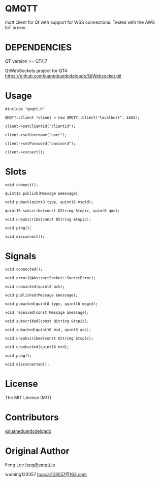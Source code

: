 QMQTT
=====

mqtt client for Qt with support for WSS connections. Tested with the AWS IoT broker.


DEPENDENCIES
=====

QT version >= QT4.7

QtWebSockets project for QT4
https://github.com/juaneduardodelgado/QtWebsocket.git

Usage
=====

	#include "qmqtt.h"

	QMQTT::Client *client = new QMQTT::Client("localhost", 1883);

	client->setClientId("clientId");

	client->setUsername("user");

	client->setPassword("password");

	client->connect();


Slots
=====

	void connect();

	quint16 publish(Message &message);

	void puback(quint8 type, quint16 msgid);

	quint16 subscribe(const QString &topic, quint8 qos);

	void unsubscribe(const QString &topic);

	void ping();

	void disconnect();

Signals
=======

	void connected();

	void error(QAbstractSocket::SocketError);

	void connacked(quint8 ack);

	void published(Message &message);

	void pubacked(quint8 type, quint16 msgid);

	void received(const Message &message);

	void subscribed(const QString &topic);

	void subacked(quint16 mid, quint8 qos);

	void unsubscribed(const QString &topic);

	void unsubacked(quint16 mid);

	void pong();

	void disconnected();


License
=======

The MIT License (MIT)


Contributors
=============

[@juaneduardodelgado](https://github.com/juaneduardodelgado)


Original Author
======

Feng Lee <feng@emqtt.io>

wuming123057 <huacai123057@163.com>
